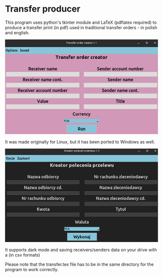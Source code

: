 # Transfer producer

This program uses python's tkinter module and LaTeX (pdflatex required) to produce a transfer print (in pdf) used in traditional transfer orders - in polish and english.

![First picture](/readme-assets/first-pic.png?raw=true "First picture")

It was made originally for Linux, but it has been ported to Windows as well.

![Second picture](/readme-assets/sec-pic.png?raw=true "Second picture")

It supports dark mode and saving receivers/senders data on your drive with a (in csv formats)

Please note that the transfer.tex file has to be in the same directory for the program to work correctly.